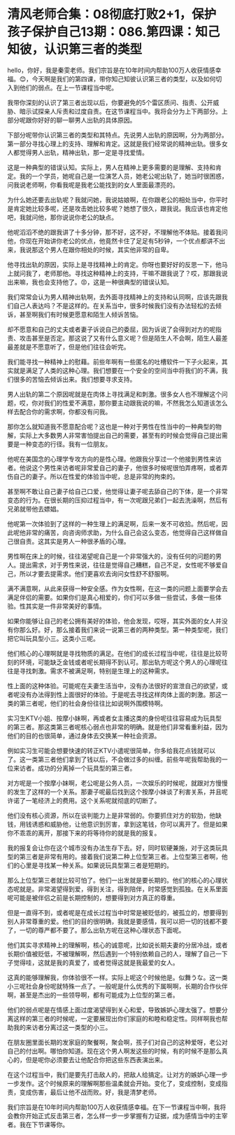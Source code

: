# 清风老师合集：08彻底打败2+1，保护孩子保护自己13期：086.第四课：知己知彼，认识第三者的类型

hello，你好，我是秦雯老师。我们宗旨是在10年时间内帮助100万人收获情感幸福。😊，今天啊是我们的第四课，带你知己知彼认识第三者的类型，以及如何切入到他们的弱点。在上一节课程当中呢。

我带你深刻的认识了第三者出现以后，你要避免的5个雷区质问、指责、公开威胁、暗示试探亲人斥责和过度自责。在这节课程当中。我将会分为上下两部分。上部分呢跟你好好的聊一聊男人出轨的具体原因。

下部分呢带你认识第三者的类型和其特点。先说男人出轨的原因啊，分为两部分。第一部分寻找心理上的支持、理解和肯定。这就是我们经常说的精神出轨。很多女人都觉得男人出轨，精神出轨，那一定是寻找爱情。

这是一种典型的错误认知。实际上，男人在精神上更多需要的是理解、支持和肯定。我的一个学员，她呢自己是一位演艺人员，她老公呢出轨了，她当时很困惑，问我说老师啊，你看我呢是我老公能找到的女人里面最漂亮的。

为什么她还要去出轨呢？我就问她，我说姑娘啊，在你跟老公的相处当中，你平时是肯定她比较多呢，还是攻击她比较多呢？她想了很久，跟我说。我应该也肯定他吧，我就问他，那你说说你老公的缺点。

他呢滔滔不绝的跟我讲了十多分钟，那不好，这不好，不理解他不体贴。接着我问他，你现在开始讲你老公的优点，他竟然卡住了足足有5秒钟，一个优点都讲不出来，我说那这个男人在跟你相处的时候，其实他非常的自卑。

他寻找出轨的原因，实际上是寻找精神上的肯定。你呀也要好好的反思一下，他马上就问我了，老师那他。寻找这种精神上的支持，干嘛不跟我说了？哎，那跟我说出来嘛，我也会支持他了。😡，这是一种很典型的错误认知。

我们常常会认为男人精神出轨啊，去外面寻找精神上的支持和认同啊，应该先跟我们自己人表达吗？不是这样的。在关系当中，很多时候我们没有办法轻松的去倾诉，甚至啊我们有时候更愿意和陌生人倾诉苦恼。

却不愿意和自己的丈夫或者妻子诉说自己的委屈，因为诉说了会得到对方的呢指责、攻击甚至是否定。那这说了又有什么意义呢？但是陌生人不会啊，陌生人最差最差就是不愿意听了，但是他们往往会听完。

我们能寻找一种精神上的慰藉。前些年啊有一些匿名的吐槽软件一下子火起来，其实就是满足了人类的这种心理。我们想要在一个安全的空间当中将我们的不满，我们很多的苦恼去倾诉出来。我们想要寻求支持。

男人出轨的第二个原因呢就是在肉体上寻找满足和刺激。很多女人也不理解这个问题，哎，你对我们的性爱不满意，那你要主动跟我说的嘛，不然我怎么知道该怎么样去配合你的需求啊，你都没有问我。

那你怎么就知道我不愿意配合呢？这也是一种对于男性在性当中的一种典型的物解，实际上大多数男人非常害怕提出自己的需要，甚至有的时候会觉得自己提出需要是一种变态的行径。我有一位朋友。

他呢在美国念的心理学专攻方向的是性心理。他跟我分享过一个他接到男性来访者。他说这个男性来访者呢非常爱自己的妻子，他很多时候呢很怕弄疼啊，或者弄伤自己的妻子。所以在性爱的体验当中呢，总是非常的拘束的。

甚至啊不敢让自己妻子给自己口爱，他觉得让妻子呢去舔自己的下体，是一个非常变态的行为。在很长期的压抑过程当中，有一次呢跟兄弟们一起去洗澡啊，然后有兄弟就带他去嫖娼。

他呢第一次体验到了这样的一种生理上的满足啊，后来一发不可收拾。然后呢，因此呢他非常的痛苦，向咨询师求助，为什么自己会这么变态，他觉得自己这样做自己很自责。这其实是男人一种很矛盾的心理。

男性啊在床上的时候，往往渴望呢自己是一个非常强大的，没有任何的问题的男人。提出需求，对于男性来说，往往是觉得自己糟糕，自己不足，女性呢不够爱自己，所以才要去提需求。他们更喜欢去询问女性舒不舒服啊。

满不满意啊，从此来获得一种安全感。作为女性啊，在这一类的问题上面要学会去满足伴侣的需要。如果你们是真心相爱的，你们可以多做一些尝试，多做一些体验。性其实是一件非常美好的事情。

如果你能够让自己的老公拥有美好的体验，他会发现，哎呀，其实外面的女人并没有你那么好。好，那么接着我们来说一说第三者的两种类型。第一种类型呢，我们把它叫玩具型小三。这类小三呢。

他们核心的心理啊就是寻找物质的满足。在他们的成长过程当中呢，往往是比较苛刻的环境，可能缺乏金钱或者呢长期得不到认可。那出轨方呢这个男人的心理呢往往是寻找刺激。需求不被满足啊，特别是生理上的这种需求。

性上面的这种体验。可能呢在夫妻生活当中，没有办法很好的宣泄自己的欲望，或者呢没有办法得到性上面很好的体验。于是呢去寻找这样肉体上面的刺激。那这一类的第三者呢，他们的社会身份往往比如说啊外围模特啊。

实习生KTV小姐、按摩小妹啊，再或者女主播这类的身份呢往往容易成为玩具型的第三者。那这类第三者呢核心弱点也非常的明确。就是他们非常看重利益，因为他们的目的也很简单，通过身体去交换某一种社会资源。

例如实习生可能会想要快速的转正KTV小遣呢很简单，你多给我花点钱就可以了。这一类第三者他们拿到了钱以后，不会做过多的纠缠。前些年呢我帮助我的一位来访者。成功的分离掉一个玩具型的第三者。

对方呢是一个按摩小妹啊，老公呢是公务人员，一次娱乐的时候呢，就跟对方慢慢的发生了这样的一个关系。那妻子呢最后找到这个按摩小妹谈了利害关系，并且呢许诺了一笔经济上的费用。这个关系呢就彻底的切断了。

他们没有核心资源，所以在谈判能力上是非常弱的。你要抓住对方的软肋，他缺钱，用钱诱惑和威胁他，让他意识到厉害，拿到这笔钱，你可以离开了。但是如果你不乖乖的离开，那接下来的将等待你的就是我的报复。

我的报复会让你在这个城市没有办法生存下去。好，同时软硬兼施，对于这类玩具型的第三者是非常有用的。接着我们说第二种上位型第三者。上位型第三者啊，他们的心里是寻找某一种关系。如果说玩具型第三者是短期的。

那么上位型第三者就比较可怕了。他们一出发就是要长期的。他们的核心的心理状态呢就是。非常渴望得到爱，得到关注，得到陪伴，时常感觉到孤独。在关系里面呢可能是被伴侣之前是长期控制的，想要得到对方真正的尊重。

但是一直得不到，或者呢是在成长过程当中时常是被贬低的，被孤立的，想要得到别人非常尊重的爱。他们的目的很明确，我就是要感情，我可以把一切的钱都不要了，一切的尊严都不要了。那么出轨方呢在这种心理状态下面呢。

他们其实寻求精神上的理解啊，核心的诚意呢，比如说长期夫妻的分居冷战，或者长期价值被贬低，不被理解啊，然后遇到一个特别依赖自己的人，理解了自己一下子觉得哇，这就是我的真爱了，或者觉得这就是我最爱的女人。

这真的能够理解我，你体验很不一样。实际上呢这个时候他是。似舞うな。这一类小三呢社会身份呢就特殊一点了。一般呢是什么优秀的下属啊啊，长期的合作伙伴啊，甚至是杰出的一些领导啊，都有可能成为上位型的第三者。

他们的弱点呢是在情感上面过度渴望得到关心和爱，导致嫉妒心理太强了。想要分离这样的第三者的时候呢，一定要展现出你们家庭的和睦和稳定性。同样啊我也帮助我的来访者分离过这一类型的小三。

在朋友圈里面长期的发家庭的聚餐啊，聚会啊，孩子们对自己的这种爱呀，老公对自己的付出啊。哪怕你知道。现在这个男人啊发这些的时候，有的时候不是那么真心的，但是呢你必须要去让他配合你把这些东西表演出来。

在这个过程当中，我们是要先打击敌人的，把敌人给搞定。让对方的嫉妒心理一步一步发作。这个时候原来的理解啊那些温柔就会开始。变化了，变成控制，变成指责，变成伤害，最后让他不战而败。好，我是清梦老师。

我们宗旨是在10年时间内帮助100万人收获情感幸福。在下一节课程当中啊，我将会教你开始正式反击第三者，怎么样一步一步掌握有力证据，成为感情当中的主宰者。我在下节课等你。

